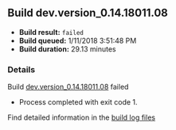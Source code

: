 ## Build dev.version_0.14.18011.08
- **Build result:** `failed`
- **Build queued:** 1/11/2018 3:51:48 PM
- **Build duration:** 29.13 minutes
### Details
Build [dev.version_0.14.18011.08](https://winappstudio.visualstudio.com/web/build.aspx?pcguid=a4ef43be-68ce-4195-a619-079b4d9834c2&builduri=vstfs%3a%2f%2f%2fBuild%2fBuild%2f24644) failed

+ Process completed with exit code 1.

Find detailed information in the [build log files](https://uwpctdiags.blob.core.windows.net/buildlogs/dev.version_0.14.18011.08_logs.zip)

